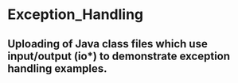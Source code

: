 # Exception_Handling

## Uploading of Java class files which use input/output (io*) to demonstrate exception handling examples. 

